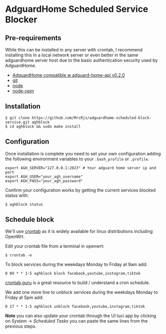 # AdguardHome Scheduled Service Blocker

## Pre-requirements

While this can be installed in any server with crontab, I recommend installing this in a local network server or even better in the same adguardhome server host due to the basic authentication security used by AdguardHome.

- [AdguardHome compatible w adguard-home-api v0.2.0](https://github.com/AdguardTeam/AdGuardHome#api)
- [git](https://openwrt.org/packages/pkgdata/git)
- [node](https://openwrt.org/packages/pkgdata/node)
- [node-npm](https://openwrt.org/packages/pkgdata/node-npm)

## Installation

```
$ git clone https://github.com/MrcRjs/adguardhome-scheduled-block-service.git aghblock
$ cd aghblock && sudo make install
```

## Configuration

Once installation is complete you need to set your own configuration adding the following environment variables to your `.bash_profile` or `.profile`.

```
export AGH_SERVER="127.0.0.1:2023" # Your adguard home server ip and port
export AGH_USER="your_agh_username"
export AGH_PASS="your_agh_password"
```

Confirm your configuration works by getting the current services blocked status with:

```
$ aghblock status
```

## Schedule block

We'll use [crontab](https://pubs.opengroup.org/onlinepubs/9699919799/utilities/crontab.html) as it is widely available for linux distributions including OpenWrt.

Edit your crontab file from a terminal in openwrt:

```
$ crontab -e
```

To block services during the weekdays Monday to Friday at 9am add:

```
0 09 * * 1-5 aghblock block facebook,youtube,instagram,tiktok
```

[crontab.guru](https://crontab.guru/#0_09_*_*_1-5) is a great resource to build / understand a cron schedule.

We add one more line to unblock services during the weekdays Monday to Friday at 5pm add:

```
0 17 * * 1-5 aghblock unblock facebook,youtube,instagram,tiktok
```

**Note** you can also update your crontab through the UI luci app by clicking on _System_ -> _Scheduled Tasks_ you can paste the same lines from the previous steps.
